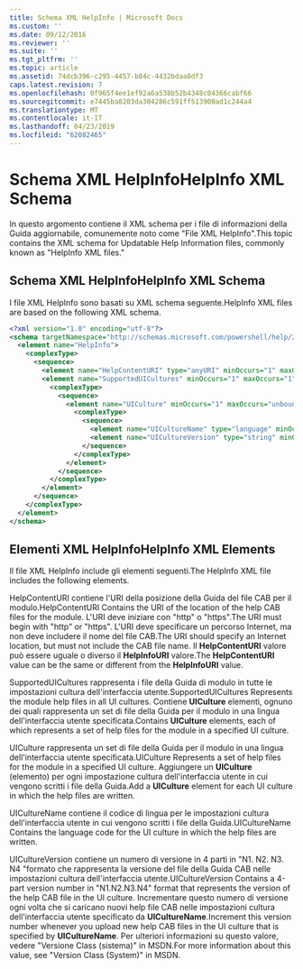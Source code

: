 ```yaml
---
title: Schema XML HelpInfo | Microsoft Docs
ms.custom: ''
ms.date: 09/12/2016
ms.reviewer: ''
ms.suite: ''
ms.tgt_pltfrm: ''
ms.topic: article
ms.assetid: 74dcb396-c295-4457-b84c-4432bdaa8df3
caps.latest.revision: 7
ms.openlocfilehash: 0f965f4ee1ef92a6a538b52b4348c04366cabf66
ms.sourcegitcommit: e7445ba8203da304286c591ff513900ad1c244a4
ms.translationtype: MT
ms.contentlocale: it-IT
ms.lasthandoff: 04/23/2019
ms.locfileid: "62082465"
---
```

# <a name="helpinfo-xml-schema"></a><span data-ttu-id="1b952-102">Schema XML HelpInfo</span><span class="sxs-lookup"><span data-stu-id="1b952-102">HelpInfo XML Schema</span></span>

<span data-ttu-id="1b952-103">In questo argomento contiene il XML schema per i file di informazioni della Guida aggiornabile, comunemente noto come "File XML HelpInfo".</span><span class="sxs-lookup"><span data-stu-id="1b952-103">This topic contains the XML schema for Updatable Help Information files, commonly known as "HelpInfo XML files."</span></span>

## <a name="helpinfo-xml-schema"></a><span data-ttu-id="1b952-104">Schema XML HelpInfo</span><span class="sxs-lookup"><span data-stu-id="1b952-104">HelpInfo XML Schema</span></span>

<span data-ttu-id="1b952-105">I file XML HelpInfo sono basati su XML schema seguente.</span><span class="sxs-lookup"><span data-stu-id="1b952-105">HelpInfo XML files are based on the following XML schema.</span></span>

```xml
<?xml version="1.0" encoding="utf-8"?>
<schema targetNamespace="http://schemas.microsoft.com/powershell/help/2010/05" xmlns="http://www.w3.org/2001/XMLSchema">
  <element name="HelpInfo">
    <complexType>
      <sequence>
        <element name="HelpContentURI" type="anyURI" minOccurs="1" maxOccurs="1" />
        <element name="SupportedUICultures" minOccurs="1" maxOccurs="1">
          <complexType>
            <sequence>
              <element name="UICulture" minOccurs="1" maxOccurs="unbounded">
                <complexType>
                  <sequence>
                    <element name="UICultureName" type="language" minOccurs="1" maxOccurs="1" />
                    <element name="UICultureVersion" type="string" minOccurs="1" maxOccurs="1" />
                  </sequence>
                </complexType>
              </element>
            </sequence>
          </complexType>
        </element>
      </sequence>
    </complexType>
  </element>
</schema>
```

## <a name="helpinfo-xml-elements"></a><span data-ttu-id="1b952-106">Elementi XML HelpInfo</span><span class="sxs-lookup"><span data-stu-id="1b952-106">HelpInfo XML Elements</span></span>

<span data-ttu-id="1b952-107">Il file XML HelpInfo include gli elementi seguenti.</span><span class="sxs-lookup"><span data-stu-id="1b952-107">The HelpInfo XML file includes the following elements.</span></span>

<span data-ttu-id="1b952-108">HelpContentURI contiene l'URI della posizione della Guida del file CAB per il modulo.</span><span class="sxs-lookup"><span data-stu-id="1b952-108">HelpContentURI Contains the URI of the location of the help CAB files for the module.</span></span> <span data-ttu-id="1b952-109">L'URI deve iniziare con "http" o "https".</span><span class="sxs-lookup"><span data-stu-id="1b952-109">The URI must begin with "http" or "https".</span></span> <span data-ttu-id="1b952-110">L'URI deve specificare un percorso Internet, ma non deve includere il nome del file CAB.</span><span class="sxs-lookup"><span data-stu-id="1b952-110">The URI should specify an Internet location, but must not include the CAB file name.</span></span> <span data-ttu-id="1b952-111">Il **HelpContentURI** valore può essere uguale o diverso il **HelpInfoURI** valore.</span><span class="sxs-lookup"><span data-stu-id="1b952-111">The **HelpContentURI** value can be the  same or different from the **HelpInfoURI** value.</span></span>

<span data-ttu-id="1b952-112">SupportedUICultures rappresenta i file della Guida di modulo in tutte le impostazioni cultura dell'interfaccia utente.</span><span class="sxs-lookup"><span data-stu-id="1b952-112">SupportedUICultures Represents the module help files in all UI cultures.</span></span> <span data-ttu-id="1b952-113">Contiene **UICulture** elementi, ognuno dei quali rappresenta un set di file della Guida per il modulo in una lingua dell'interfaccia utente specificata.</span><span class="sxs-lookup"><span data-stu-id="1b952-113">Contains **UICulture** elements, each of which represents a set of help files for the module in a specified UI culture.</span></span>

<span data-ttu-id="1b952-114">UICulture rappresenta un set di file della Guida per il modulo in una lingua dell'interfaccia utente specificata.</span><span class="sxs-lookup"><span data-stu-id="1b952-114">UICulture Represents a set of help files for the module in a specified UI culture.</span></span> <span data-ttu-id="1b952-115">Aggiungere un **UICulture** (elemento) per ogni impostazione cultura dell'interfaccia utente in cui vengono scritti i file della Guida.</span><span class="sxs-lookup"><span data-stu-id="1b952-115">Add a **UICulture** element for each UI culture in which the help files are written.</span></span>

<span data-ttu-id="1b952-116">UICultureName contiene il codice di lingua per le impostazioni cultura dell'interfaccia utente in cui vengono scritti i file della Guida.</span><span class="sxs-lookup"><span data-stu-id="1b952-116">UICultureName Contains the language code for the UI culture in which the help files are written.</span></span>

<span data-ttu-id="1b952-117">UICultureVersion contiene un numero di versione in 4 parti in "N1. N2. N3. N4 "formato che rappresenta la versione del file della Guida CAB nelle impostazioni cultura dell'interfaccia utente.</span><span class="sxs-lookup"><span data-stu-id="1b952-117">UICultureVersion Contains a 4-part version number in "N1.N2.N3.N4" format that represents the version of the help CAB file in the UI culture.</span></span> <span data-ttu-id="1b952-118">Incrementare questo numero di versione ogni volta che si caricano nuovi help file CAB nelle impostazioni cultura dell'interfaccia utente specificato da **UICultureName**.</span><span class="sxs-lookup"><span data-stu-id="1b952-118">Increment this version number whenever you upload new help CAB files in the UI culture that is specified by **UICultureName**.</span></span> <span data-ttu-id="1b952-119">Per ulteriori informazioni su questo valore, vedere "Versione Class (sistema)" in MSDN.</span><span class="sxs-lookup"><span data-stu-id="1b952-119">For more information about this value, see "Version Class (System)" in MSDN.</span></span>